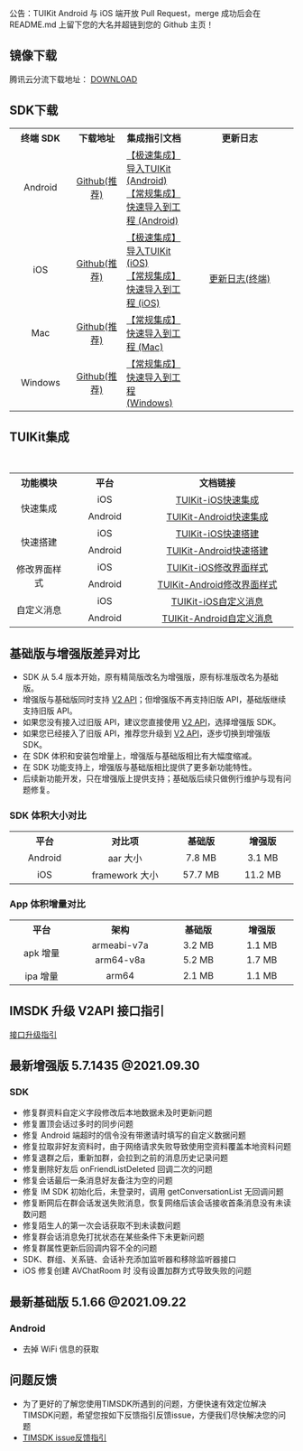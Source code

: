 公告：TUIKit Android 与 iOS 端开放 Pull Request，merge 成功后会在 README.md 上留下您的大名并超链到您的 Github 主页！

## 镜像下载

腾讯云分流下载地址： [DOWNLOAD](https://im.sdk.qcloud.com/download/github/TIMSDK.zip)

## SDK下载

<table>
<tr>
<th width="94px" style="text-align:center" >终端 SDK</td>
 <th width="0px" style="text-align:center" >下载地址</td>
<th width="0px"  style="text-align:center">集成指引文档</td>
<th width="175px" style="text-align:center">更新日志</td>
</tr>
<tr>
<td style="text-align:center">Android  </td>
<td style="text-align:center" ><a href="https://github.com/tencentyun/TIMSDK/tree/master/Android/IMSDK">Github(推荐)</a></td>
<td style="text-align:left" ><a href="https://cloud.tencent.com/document/product/269/37059">【极速集成】导入TUIKit (Android)</a><br><a href="https://cloud.tencent.com/document/product/269/32679">【常规集成】快速导入到工程 (Android)</a></td>
<td style="text-align:center" rowspan='4'><a href="https://cloud.tencent.com/document/product/269/1606">更新日志(终端)</a> </td>
</tr>
<tr>
<td style="text-align:center">iOS  </td>
<td style="text-align:center" ><a href="https://github.com/tencentyun/TIMSDK/tree/master/iOS/IMSDK">Github(推荐)</a></td>
<td style="text-align:left" ><a href="https://cloud.tencent.com/document/product/269/37060">【极速集成】导入TUIKit (iOS)</a><br><a href="https://cloud.tencent.com/document/product/269/32675">【常规集成】快速导入到工程  (iOS)</a></td>
</tr>
<tr>
<td style="text-align:center">Mac  </td>
<td style="text-align:center" ><a href="https://github.com/tencentyun/TIMSDK/tree/master/Mac/IMSDK">Github(推荐)</a></td>
<td style="text-align:left" ><a href="https://cloud.tencent.com/document/product/269/32676">【常规集成】快速导入到工程 (Mac)</a></td>
</tr>
<tr>
<td style="text-align:center">Windows  </td>
<td style="text-align:center" ><a href="https://github.com/tencentyun/TIMSDK/tree/master/Windows/IMSDK">Github(推荐)</a></td>
<td style="text-align:left" ><a href="https://cloud.tencent.com/document/product/269/33489">【常规集成】快速导入到工程 (Windows)</a></td>
</tr>
</table>

## TUIKit集成

<table >
  <tr>
    <th width="180px" style="text-align:center">功能模块</th>
    <th width="180px" style="text-align:center">平台</th>
    <th width="500px" style="text-align:center">文档链接</th>
  </tr>

  <tr >
​    <td rowspan='2' style="text-align:center">快速集成</td>
​    <td style="text-align:center">iOS</td>
​    <td style="text-align:center"><a href="https://cloud.tencent.com/document/product/269/37060">TUIKit-iOS快速集成</a></td>
  </tr>

  <tr>
​    <td style="text-align:center">Android</td>
​    <td style="text-align:center"><a href="https://cloud.tencent.com/document/product/269/37059">TUIKit-Android快速集成</a></td>
  </tr>

  <tr>
​    <td rowspan='2' style="text-align:center">快速搭建</td>
​    <td style="text-align:center">iOS</td>
​    <td style="text-align:center"><a href="https://cloud.tencent.com/document/product/269/37063">TUIKit-iOS快速搭建</a></td>
  </tr>

  <tr>
​    <td style="text-align:center">Android</td>
​    <td style="text-align:center"><a href="https://cloud.tencent.com/document/product/269/37062">TUIKit-Android快速搭建</a></td>
  </tr>

  <tr>
​    <td rowspan='2' style="text-align:center">修改界面样式</td>
​    <td style="text-align:center">iOS</td>
​    <td style="text-align:center"><a href="https://cloud.tencent.com/document/product/269/37065">TUIKit-iOS修改界面样式</a></td>

  </tr>

  <tr>
​    <td style="text-align:center">Android</td>
​    <td style="text-align:center"><a href="https://cloud.tencent.com/document/product/269/37064">TUIKit-Android修改界面样式</a></td>
  </tr>

  <tr>
​    <td rowspan='2' style="text-align:center">自定义消息</td>
​    <td style="text-align:center">iOS</td>
​    <td style="text-align:center"><a href="https://cloud.tencent.com/document/product/269/37067">TUIKit-iOS自定义消息</a></td>
  </tr>

  <tr>
​    <td style="text-align:center">Android</td>
​    <td style="text-align:center"><a href="https://cloud.tencent.com/document/product/269/37066">TUIKit-Android自定义消息</a></td>
  </tr>

</table>

## 基础版与增强版差异对比
- SDK 从 5.4 版本开始，原有精简版改名为增强版，原有标准版改名为基础版。
- 增强版与基础版同时支持 [V2 API](https://cloud.tencent.com/document/product/269/44477)；但增强版不再支持旧版 API，基础版继续支持旧版 API。
- 如果您没有接入过旧版 API，建议您直接使用 [V2 API](https://cloud.tencent.com/document/product/269/44477)，选择增强版 SDK。
- 如果您已经接入了旧版 API，推荐您升级到 [V2 API](https://cloud.tencent.com/document/product/269/44477)，逐步切换到增强版 SDK。
- 在 SDK 体积和安装包增量上，增强版与基础版相比有大幅度缩减。
- 在 SDK 功能支持上，增强版与基础版相比提供了更多新功能特性。
- 后续新功能开发，只在增强版上提供支持；基础版后续只做例行维护与现有问题修复。

### SDK 体积大小对比
<table>
  <tr>
    <th width="200px" style="text-align:center">平台</th>
    <th width="260px" style="text-align:center">对比项</th>
    <th width="200px" style="text-align:center">基础版</th>
    <th width="200px" style="text-align:center">增强版</th>
  </tr>
  <tr>
    <td style="text-align:center">Android</td>
    <td style="text-align:center">aar 大小</td>
    <td style="text-align:center">7.8 MB</td>
    <td style="text-align:center">3.1 MB</td>
  </tr>
  <tr>
    <td style="text-align:center">iOS</td>
    <td style="text-align:center">framework 大小</td>
    <td style="text-align:center">57.7 MB</td>
    <td style="text-align:center">11.2 MB</td>
  </tr>
</table>

### App 体积增量对比
<table>
  <tr>
    <th width="200px" style="text-align:center">平台</th>
    <th width="260px" style="text-align:center">架构</th>
    <th width="200px" style="text-align:center">基础版</th>
    <th width="200px" style="text-align:center">增强版</th>
  </tr>
  <tr>
    <td rowspan='2' style="text-align:center">apk 增量</td>
    <td style="text-align:center">armeabi-v7a</td>
    <td style="text-align:center">3.2 MB</td>
    <td style="text-align:center">1.1 MB</td>
  </tr>
  <tr>
    <td style="text-align:center">arm64-v8a</td>
    <td style="text-align:center">5.2 MB</td>
    <td style="text-align:center">1.7 MB</td>
  </tr>
  <tr>
    <td style="text-align:center">ipa 增量</td>
    <td style="text-align:center">arm64</td>
    <td style="text-align:center">2.1 MB</td>
    <td style="text-align:center">1.1 MB</td>
  </tr>
</table>

## IMSDK 升级 V2API 接口指引

[接口升级指引](https://docs.qq.com/sheet/DS3lMdHpoRmpWSEFW)

## 最新增强版 5.7.1435 @2021.09.30

### SDK

- 修复群资料自定义字段修改后本地数据未及时更新问题
- 修复置顶会话过多时的同步问题
- 修复 Android 端超时的信令没有带邀请时填写的自定义数据问题
- 修复拉取非好友资料时，由于网络请求失败导致使用空资料覆盖本地资料问题
- 修复退群之后，重新加群，会拉到之前的消息历史记录问题
- 修复删除好友后 onFriendListDeleted 回调二次的问题
- 修复会话最后一条消息好友备注为空的问题
- 修复 IM SDK 初始化后，未登录时，调用 getConversationList 无回调问题
- 修复断网后在群会话发送失败消息，恢复网络后该会话接收首条消息没有未读数问题
- 修复陌生人的第一次会话获取不到未读数问题
- 修复群会话消息免打扰状态在某些条件下未更新问题
- 修复群属性更新后回调内容不全的问题
- SDK、群组、关系链、会话补充添加监听器和移除监听器接口
- iOS 修复创建 AVChatRoom 时 没有设置加群方式导致失败的问题

## 最新基础版 5.1.66 @2021.09.22

### Android

- 去掉 WiFi 信息的获取

## 问题反馈
- 为了更好的了解您使用TIMSDK所遇到的问题，方便快速有效定位解决TIMSDK问题，希望您按如下反馈指引反馈issue，方便我们尽快解决您的问题
- [TIMSDK issue反馈指引](https://github.com/tencentyun/TIMSDK/wiki/TIMSDK-issue%E6%9C%89%E6%95%88%E5%8F%8D%E9%A6%88%E6%A8%A1%E6%9D%BF)
